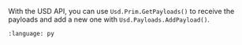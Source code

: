 With the USD API, you can use `Usd.Prim.GetPayloads()` to receive the payloads and add a new one with `Usd.Payloads.AddPayload()`.
``` {literalinclude} py_usd.py
:language: py
```